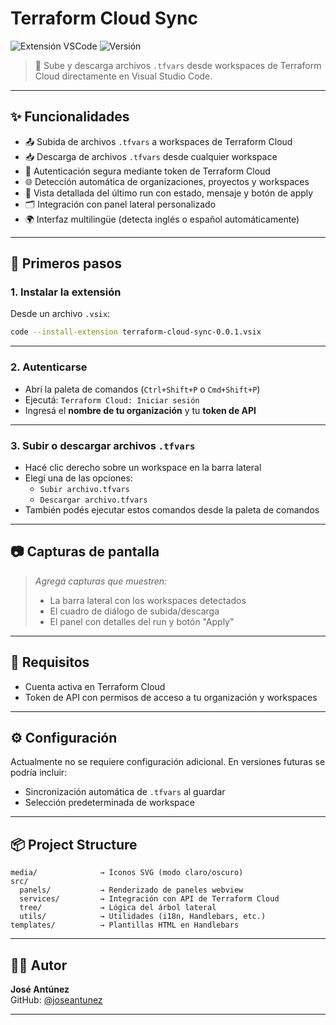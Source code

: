 # Terraform Cloud Sync

![Extensión VSCode](https://img.shields.io/badge/vscode-extensión-blue?logo=visualstudiocode)
![Versión](https://img.shields.io/badge/version-0.0.1-blue)

> 🔁 Sube y descarga archivos `.tfvars` desde workspaces de Terraform Cloud directamente en Visual Studio Code.

---

## ✨ Funcionalidades

- 📤 Subida de archivos `.tfvars` a workspaces de Terraform Cloud
- 📥 Descarga de archivos `.tfvars` desde cualquier workspace
- 🔐 Autenticación segura mediante token de Terraform Cloud
- 🌐 Detección automática de organizaciones, proyectos y workspaces
- 🧾 Vista detallada del último run con estado, mensaje y botón de apply
- 🗂️ Integración con panel lateral personalizado
- 🌍 Interfaz multilingüe (detecta inglés o español automáticamente)

---

## 🚀 Primeros pasos

### 1. Instalar la extensión

Desde un archivo `.vsix`:

```bash
code --install-extension terraform-cloud-sync-0.0.1.vsix

```

---

### 2. Autenticarse

- Abrí la paleta de comandos (`Ctrl+Shift+P` o `Cmd+Shift+P`)
- Ejecutá: `Terraform Cloud: Iniciar sesión`
- Ingresá el **nombre de tu organización** y tu **token de API**

---

### 3. Subir o descargar archivos `.tfvars`

- Hacé clic derecho sobre un workspace en la barra lateral
- Elegí una de las opciones:
  - `Subir archivo.tfvars`
  - `Descargar archivo.tfvars`
- También podés ejecutar estos comandos desde la paleta de comandos

---

## 📷 Capturas de pantalla

> _Agregá capturas que muestren:_
>
> - La barra lateral con los workspaces detectados
> - El cuadro de diálogo de subida/descarga
> - El panel con detalles del run y botón "Apply"

---

## 🧠 Requisitos

- Cuenta activa en Terraform Cloud
- Token de API con permisos de acceso a tu organización y workspaces

---

## ⚙️ Configuración

Actualmente no se requiere configuración adicional. En versiones futuras se podría incluir:

- Sincronización automática de `.tfvars` al guardar
- Selección predeterminada de workspace

---

## 📦 Project Structure

```
media/              → Íconos SVG (modo claro/oscuro)
src/
  panels/           → Renderizado de paneles webview
  services/         → Integración con API de Terraform Cloud
  tree/             → Lógica del árbol lateral
  utils/            → Utilidades (i18n, Handlebars, etc.)
templates/          → Plantillas HTML en Handlebars

```

---

## 👨‍💻 Autor

**José Antúnez**  
GitHub: [@joseantunez](https://github.com/blca88)

---
